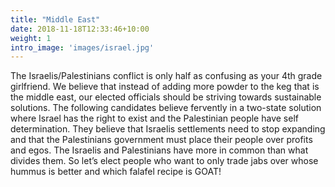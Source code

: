 ```yaml
---
title: "Middle East"
date: 2018-11-18T12:33:46+10:00
weight: 1
intro_image: 'images/israel.jpg'
---
```


The Israelis/Palestinians conflict is only half as confusing as your 4th grade girlfriend. We believe that instead of adding more powder to the keg that is the middle east, our elected officials should be striving towards sustainable solutions. The following candidates believe fervently in a two-state solution where Israel has the right to exist and the Palestinian people have self determination. They believe that Israelis settlements need to stop expanding and that the Palestinians government must place their people over profits and egos. The Israelis and Palestinians have more in common than what divides them. So let’s elect people who want to only trade jabs over whose hummus is better and which falafel recipe is GOAT!